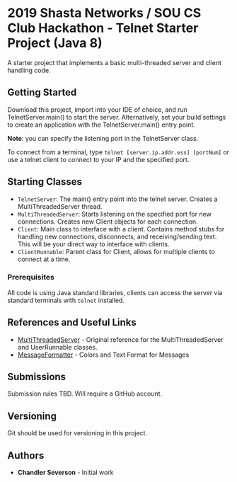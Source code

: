 # 2019 Shasta Networks / SOU CS Club Hackathon - Telnet Starter Project (Java 8)

A starter project that implements a basic multi-threaded server and client handling code.

## Getting Started

Download this project, import into your IDE of choice, and run TelnetServer.main() to start the server. Alternatively, set your build settings to create an application with the TelnetServer.main() entry point.
 
**Note**: you can specify the listening port in the TelnetServer class.

To connect from a terminal, type ```telnet [server.ip.addr.ess] [portNum]``` or use a telnet client to connect to your IP and the specified port.

## Starting Classes
* ```TelnetServer```: The main() entry point into the telnet server. Creates a MultiThreadedServer thread.
* ```MultiThreadedServer```: Starts listening on the specified port for new connections. Creates new Client objects for each connection. 
* ```Client```: Main class to interface with a client. Contains method stubs for handling new connections, disconnects, and receiving/sending text. This will be your direct way to interface with clients.
* ```ClientRunnable```: Parent class for Client, allows for multiple clients to connect at a time.


### Prerequisites

All code is using Java standard libraries, clients can access the server via standard terminals with ```telnet``` installed.


## References and Useful Links

* [MultiThreadedServer](http://tutorials.jenkov.com/java-multithreaded-servers/multithreaded-server.html) - Original reference for the MultiThreadedServer and UserRunnable classes.
* [MessageFormatter](https://github.com/amahdy/telnet-chat/blob/master/telnet-chat/src/net/amahdy/chat/tools/MessageFormatter.java) - Colors and Text Format for Messages

## Submissions

Submission rules TBD. Will require a GitHub account.

## Versioning

Git should be used for versioning in this project.

## Authors

* **Chandler Severson** - Initial work
